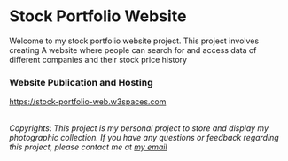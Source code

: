 # Stock Portfolio Website

Welcome to my stock portfolio website project. This project involves creating A website where people can search for and access data of different companies and their stock price history

### Website Publication and Hosting
https://stock-portfolio-web.w3spaces.com
<br></br>

*Copyrights: This project is my personal project to store and display my photographic collection. If you have any questions or feedback regarding this project, please contact me at [my email](mailto:prokhanhphuong@gmail.com)*


